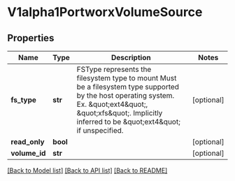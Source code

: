# V1alpha1PortworxVolumeSource

## Properties
Name | Type | Description | Notes
------------ | ------------- | ------------- | -------------
**fs_type** | **str** | FSType represents the filesystem type to mount Must be a filesystem type supported by the host operating system. Ex. \&quot;ext4\&quot;, \&quot;xfs\&quot;. Implicitly inferred to be \&quot;ext4\&quot; if unspecified. | [optional] 
**read_only** | **bool** |  | [optional] 
**volume_id** | **str** |  | [optional] 

[[Back to Model list]](../README.md#documentation-for-models) [[Back to API list]](../README.md#documentation-for-api-endpoints) [[Back to README]](../README.md)


